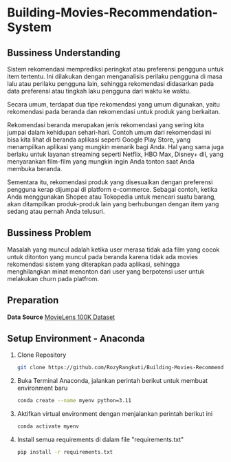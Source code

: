 # Building-Movies-Recommendation-System

## Bussiness Understanding
Sistem rekomendasi memprediksi peringkat atau preferensi pengguna untuk item tertentu. 
Ini dilakukan dengan menganalisis perilaku pengguna di masa lalu atau perilaku pengguna lain, sehingga rekomendasi didasarkan pada
data preferensi atau tingkah laku pengguna dari waktu ke waktu.

Secara umum, terdapat dua tipe rekomendasi yang umum digunakan, yaitu rekomendasi pada beranda dan rekomendasi untuk produk yang berkaitan.

Rekomendasi beranda merupakan jenis rekomendasi yang sering kita jumpai dalam kehidupan sehari-hari. Contoh umum dari rekomendasi ini bisa kita lihat di beranda aplikasi seperti Google Play Store, yang menampilkan aplikasi yang mungkin menarik bagi Anda. 
Hal yang sama juga berlaku untuk layanan streaming seperti Netflix, HBO Max, Disney+ dll, yang menyarankan film-film yang mungkin ingin Anda tonton saat Anda membuka beranda.

Sementara itu, rekomendasi produk yang disesuaikan dengan preferensi pengguna kerap dijumpai di platform e-commerce. 
Sebagai contoh, ketika Anda menggunakan Shopee atau Tokopedia untuk mencari suatu barang, akan ditampilkan produk-produk lain yang 
berhubungan dengan item yang sedang atau pernah Anda telusuri.

## Bussiness Problem
Masalah yang muncul adalah ketika user merasa tidak ada film yang cocok untuk ditonton yang muncul pada beranda 
karena tidak ada movies rekomendasi sistem yang diterapkan pada aplikasi,
sehingga menghilangkan minat menonton dari user yang berpotensi user untuk melakukan churn pada platfrom.

## Preparation
**Data Source**
[MovieLens 100K Dataset](https://www.kaggle.com/datasets/prajitdatta/movielens-100k-dataset)

## Setup Environment - Anaconda

1. Clone Repository
   ```bash
   git clone https://github.com/RozyRangkuti/Building-Movies-Recommendation-System.git
   ```

2. Buka Terminal Anaconda, jalankan perintah berikut untuk membuat environment baru
   ```bash
   conda create --name myenv python=3.11
   ```
   
3. Aktifkan virtual environment dengan menjalankan perintah berikut ini
   ```bash
   conda activate myenv
   ```
   
4. Install semua requirements di dalam file "requirements.txt"
   ```bash
   pip install -r requirements.txt
   ```

